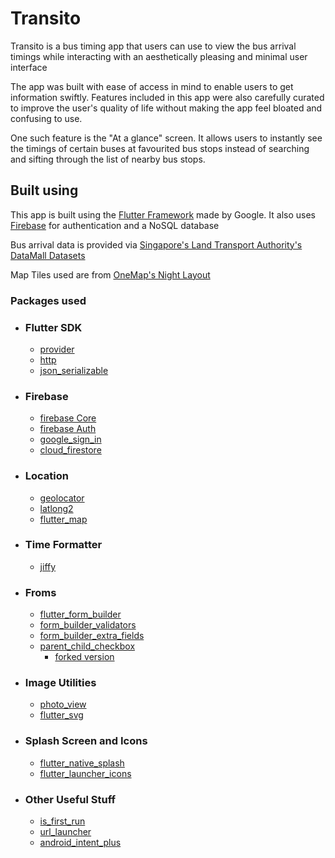 # Transito

Transito is a bus timing app that users can use to view the bus arrival timings while interacting with an aesthetically pleasing and minimal user interface

The app was built with ease of access in mind to enable users to get information swiftly. Features included in this app were also carefully curated to improve the user's quality of life without making the app feel bloated and confusing to use.

One such feature is the "At a glance" screen. It allows users to instantly see the timings of certain buses at favourited bus stops instead of searching and sifting through the list of nearby bus stops.

## Built using

This app is built using the [Flutter Framework](https://flutter.dev/) made by Google. It also uses [Firebase](https://firebase.google.com/) for authentication and a NoSQL database

Bus arrival data is provided via [Singapore's Land Transport Authority's DataMall Datasets](https://datamall.lta.gov.sg/content/datamall/en.html)

Map Tiles used are from [OneMap's Night Layout](https://www.onemap.gov.sg/docs/maps/night.html)

### Packages used
* ### Flutter SDK
	* [provider](https://pub.dev/packages/provider)
	* [http](https://pub.dev/packages/http)
	* [json_serializable](https://pub.dev/packages/json_serializable)
* ### Firebase
	* [firebase Core](https://pub.dev/packages/firebase_core)
	* [firebase Auth](https://pub.dev/packages/firebase_auth)
	* [google_sign_in](https://pub.dev/packages/google_sign_in)
	* [cloud_firestore](https://pub.dev/packages/cloud_firestore)
* ### Location
	* [geolocator](https://pub.dev/packages/geolocator)
	* [latlong2](https://pub.dev/packages/latlong2)
	* [flutter_map](https://pub.dev/packages/flutter_map)
* ### Time Formatter
	* [jiffy](https://pub.dev/packages/jiffy)
* ### Froms
	* [flutter_form_builder](https://pub.dev/packages/flutter_form_builder)
	* [form_builder_validators](https://pub.dev/packages/form_builder_validators)
	* [form_builder_extra_fields](https://pub.dev/packages/form_builder_extra_fields)
	* [parent_child_checkbox](https://pub.dev/packages/parent_child_checkbox)
		* [forked version](https://github.com/TechSupportz/parent-child-checkbox)
* ### Image Utilities
	* [photo_view](https://pub.dev/packages/photo_view)
	* [flutter_svg](https://pub.dev/packages/flutter_svg)
* ### Splash Screen and Icons
	* [flutter_native_splash](https://pub.dev/packages/flutter_native_splash)
	* [flutter_launcher_icons](https://pub.dev/packages/flutter_launcher_icons)
* ### Other Useful Stuff
	* [is_first_run](https://pub.dev/packages/is_first_run)
	* [url_launcher](https://pub.dev/packages/url_launcher)
	* [android_intent_plus](https://pub.dev/packages/android_intent_plus)
